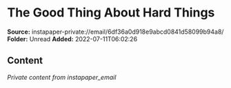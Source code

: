 # The Good Thing About Hard Things

**Source:** instapaper-private://email/6df36a0d918e9abcd0841d58099b94a8/
**Folder:** Unread
**Added:** 2022-07-11T06:02:26




## Content
*Private content from instapaper_email*
